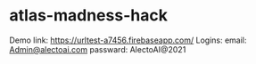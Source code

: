 # atlas-madness-hack

Demo link: https://urltest-a7456.firebaseapp.com/
Logins:
  email: Admin@alectoai.com
  passward: AlectoAI@2021
